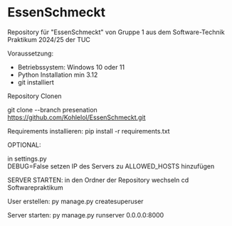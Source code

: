 # EssenSchmeckt
Repository für "EssenSchmeckt" von Gruppe 1 aus dem Software-Technik Praktikum 2024/25 der TUC

Voraussetzung: 
- Betriebssystem: Windows 10 oder 11
- Python Installation min 3.12
- git installiert

Repository Clonen

git clone --branch presenation https://github.com/Kohlelol/EssenSchmeckt.git

Requirements installieren:
pip install -r requirements.txt


OPTIONAL:

in settings.py  
DEBUG=False setzen
IP des Servers zu ALLOWED_HOSTS hinzufügen


SERVER STARTEN:
in den Ordner der Repository wechseln
cd Softwarepraktikum

User erstellen:
py manage.py createsuperuser

Server starten:
py manage.py runserver 0.0.0.0:8000


